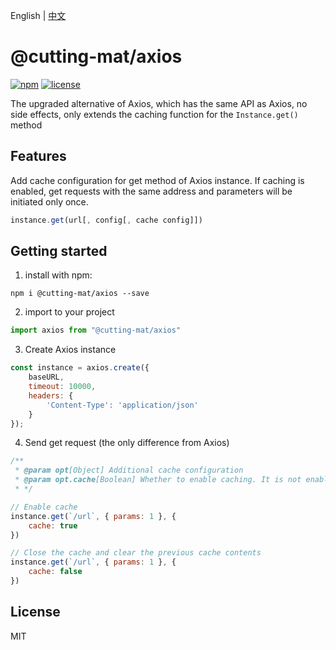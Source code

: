 English | [中文](README_CN.md)

# @cutting-mat/axios

[![npm](https://img.shields.io/npm/v/@cutting-mat/axios.svg)](https://www.npmjs.com/package/@cutting-mat/axios) [![license](https://img.shields.io/github/license/cutting-mat/axios.svg)]()

The upgraded alternative of Axios, which has the same API as Axios, no side effects, only extends the caching function for the `Instance.get()` method

## Features

Add cache configuration for get method of Axios instance. If caching is enabled, get requests with the same address and parameters will be initiated only once.

``` js
instance.get(url[, config[, cache config]])
```

## Getting started

1. install with npm:

```shell
npm i @cutting-mat/axios --save
```

2. import to your project

``` js
import axios from "@cutting-mat/axios"
```

3. Create Axios instance

``` js
const instance = axios.create({
    baseURL,
    timeout: 10000,
    headers: {
        'Content-Type': 'application/json'
    }
});
```

4. Send get request (the only difference from Axios)

``` js
/**
 * @param opt[Object] Additional cache configuration
 * @param opt.cache[Boolean] Whether to enable caching. It is not enabled by default
 * */ 

// Enable cache
instance.get(`/url`, { params: 1 }, {
    cache: true
})

// Close the cache and clear the previous cache contents
instance.get(`/url`, { params: 1 }, {
    cache: false
})
```

## License

MIT